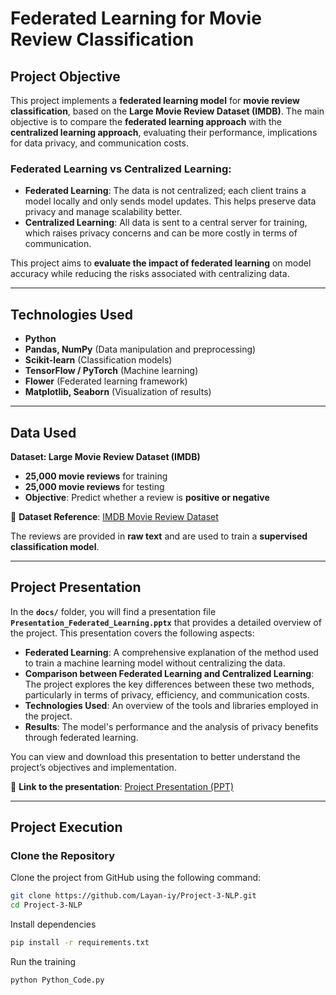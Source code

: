 # Federated Learning for Movie Review Classification

## Project Objective
This project implements a **federated learning model** for **movie review classification**, based on the **Large Movie Review Dataset (IMDB)**. The main objective is to compare the **federated learning approach** with the **centralized learning approach**, evaluating their performance, implications for data privacy, and communication costs.

### **Federated Learning vs Centralized Learning:**
- **Federated Learning**: The data is not centralized; each client trains a model locally and only sends model updates. This helps preserve data privacy and manage scalability better.
- **Centralized Learning**: All data is sent to a central server for training, which raises privacy concerns and can be more costly in terms of communication.

This project aims to **evaluate the impact of federated learning** on model accuracy while reducing the risks associated with centralizing data.

---

##  Technologies Used
- **Python**  
- **Pandas, NumPy** (Data manipulation and preprocessing)
- **Scikit-learn** (Classification models)
- **TensorFlow / PyTorch** (Machine learning)
- **Flower** (Federated learning framework)
- **Matplotlib, Seaborn** (Visualization of results)

---

## Data Used
**Dataset: Large Movie Review Dataset (IMDB)**  
- **25,000 movie reviews** for training  
- **25,000 movie reviews** for testing  
- **Objective**: Predict whether a review is **positive or negative**

📎 **Dataset Reference**: [IMDB Movie Review Dataset](https://ai.stanford.edu/~amaas/data/sentiment/)  

The reviews are provided in **raw text** and are used to train a **supervised classification model**.

---

## Project Presentation
In the **`docs/`** folder, you will find a presentation file **`Presentation_Federated_Learning.pptx`** that provides a detailed overview of the project. This presentation covers the following aspects:

- **Federated Learning**: A comprehensive explanation of the method used to train a machine learning model without centralizing the data.
- **Comparison between Federated Learning and Centralized Learning**: The project explores the key differences between these two methods, particularly in terms of privacy, efficiency, and communication costs.
- **Technologies Used**: An overview of the tools and libraries employed in the project.
- **Results**: The model's performance and the analysis of privacy benefits through federated learning.

You can view and download this presentation to better understand the project’s objectives and implementation.

📎 **Link to the presentation**: [Project Presentation (PPT)](docs/Presentation_Federated_Learning.pptx)

---

## Project Execution

### Clone the Repository
Clone the project from GitHub using the following command:
```bash
git clone https://github.com/Layan-iy/Project-3-NLP.git
cd Project-3-NLP
```
Install dependencies
```bash
pip install -r requirements.txt
```
Run the training
```bash
python Python_Code.py
```
